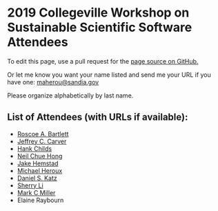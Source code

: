 # 2019 Collegeville Workshop on Sustainable Scientific Software Attendees

To edit this page, use a pull request for the [page source on GitHub.](https://github.com/Collegeville/CW3S19/edit/master/Attendees.md)

Or let me know you want your name listed and send me your URL if you have one: <maherou@sandia.gov>

Please organize alphabetically by last name.

## List of Attendees (with URLs if available):

- [Roscoe A. Bartlett](https://bartlettroscoe.github.io/)
- [Jeffrey C. Carver](http://carver.cs.ua.edu)
- [Hank Childs](http://cdux.cs.uoregon.edu/childs.html)
- [Neil Chue Hong](https://www.software.ac.uk/about/staff/person/neil-chue-hong)
- [Jake Hemstad](https://www.linkedin.com/in/jacobhemstad/)
- [Michael Heroux](https://maherou.github.io)
- [Daniel S. Katz](https://danielskatz.org)
- [Sherry Li](https://crd.lbl.gov/departments/applied-mathematics/scalable-solvers/members/staff-members/xiaoye-li/)
- [Mark C Miller](https://github.com/markcmiller86)
- Elaine Raybourn
